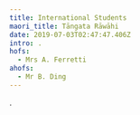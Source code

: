 ```yaml
---
title: International Students
maori_title: Tāngata Rāwāhi
date: 2019-07-03T02:47:47.406Z
intro: .
hofs:
  - Mrs A. Ferretti
ahofs:
  - Mr B. Ding
---
```

.
